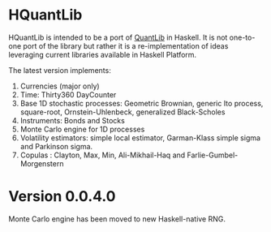 # HQuantLib #

HQuantLib is intended to be a port of [QuantLib](http://quantlib.org) in Haskell. It is not one-to-one port of the library but rather it is a re-implementation of ideas leveraging current libraries available in Haskell Platform.

The latest version implements:

1. Currencies (major only)
2. Time: Thirty360 DayCounter
3. Base 1D stochastic processes: Geometric Brownian, generic Ito process, square-root, Ornstein-Uhlenbeck, generalized Black-Scholes
4. Instruments: Bonds and Stocks
5. Monte Carlo engine for 1D processes
6. Volatility estimators: simple local estimator, Garman-Klass simple sigma and Parkinson sigma.
7. Copulas : Clayton, Max, Min, Ali-Mikhail-Haq and Farlie-Gumbel-Morgenstern

# Version 0.0.4.0 #
Monte Carlo engine has been moved to new Haskell-native RNG.
